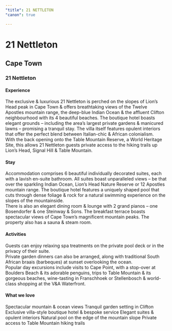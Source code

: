 ```yaml
---
"title": 21 NETTLETON
"canon": true

---
```


# 21 Nettleton
## Cape Town
### 21 Nettleton

#### Experience
The exclusive &amp; luxurious 21 Nettleton is perched on the slopes of Lion’s Head peak in Cape Town &amp; offers breathtaking views of the Twelve Apostles mountain range, the deep-blue Indian Ocean &amp; the affluent Clifton neighbourhood with its 4 beautiful beaches.
The boutique hotel boasts elegant grounds – including the area’s largest private gardens &amp; manicured lawns – promising a tranquil stay.
The villa itself features opulent interiors that offer the perfect blend between Italian-chic &amp; African colonialism.  
With the back opening onto the Table Mountain Reserve, a World Heritage Site, this allows 21 Nettleton guests private access to the hiking trails up Lion’s Head, Signal Hill &amp; Table Mountain.

#### Stay
Accommodation comprises 6 beautiful individually decorated suites, each with a lavish en-suite bathroom.
All suites boast unparalleled views – be that over the sparkling Indian Ocean, Lion’s Head Nature Reserve or 12 Apostles mountain range.
The boutique hotel features a uniquely shaped pool that cuts through dense foliage &amp; rock for a natural swimming experience on the slopes of the mountainside.  
There is also an elegant dining room &amp; lounge with 2 grand pianos – one Bosendorfer &amp; one Steinway &amp; Sons.  The breakfast terrace boasts spectacular views of Cape Town’s magnificent mountain peaks.  The property also has a sauna &amp; steam room.

#### Activities
Guests can enjoy relaxing spa treatments on the private pool deck or in the privacy of their suite.  
Private garden dinners can also be arranged, along with traditional South African braais (barbeques) at sunset overlooking the ocean.     
Popular day excursions include visits to Cape Point, with a stop-over at Boulders Beach &amp; its adorable penguins, trips to Table Mountain &amp; its gorgeous beaches, wine-tasting in Franschhoek or Stellenbosch &amp; world-class shopping at the V&amp;A Waterfront.


#### What we love
Spectacular mountain &amp; ocean views
Tranquil garden setting in Clifton
Exclusive villa-style boutique hotel &amp; bespoke service
Elegant suites &amp; opulent interiors
Natural pool on the edge of the mountain slope
Private access to Table Mountain hiking trails
